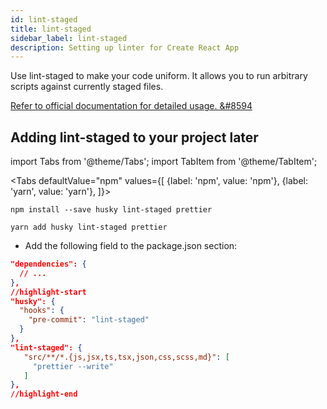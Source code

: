 ```yaml
---
id: lint-staged
title: lint-staged
sidebar_label: lint-staged
description: Setting up linter for Create React App
---
```


Use lint-staged to make your code uniform. It allows you to run arbitrary scripts against currently staged files.
 
[Refer to official documentation for detailed usage. &#8594](https://create-react-app.dev/docs/setting-up-your-editor/#formatting-code-automatically)

## Adding lint-staged to your project later

import Tabs from '@theme/Tabs';
import TabItem from '@theme/TabItem';

<Tabs
  defaultValue="npm"
  values={[
    {label: 'npm', value: 'npm'},
    {label: 'yarn', value: 'yarn'},
  ]}>
  <TabItem value="npm">

```
npm install --save husky lint-staged prettier
```
  </TabItem>
  <TabItem value="yarn">

```
yarn add husky lint-staged prettier
```
  </TabItem>
</Tabs>

- Add the following field to the package.json section:

```json title="package.json"
"dependencies": {
  // ...
},
//highlight-start
"husky": {
  "hooks": {
    "pre-commit": "lint-staged"
  }
},
"lint-staged": {
   "src/**/*.{js,jsx,ts,tsx,json,css,scss,md}": [
     "prettier --write"
   ]
},
//highlight-end
```